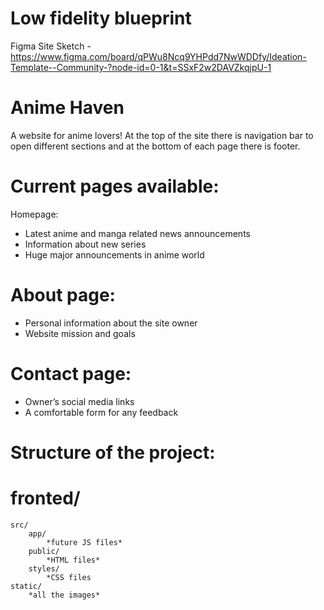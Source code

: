 # Low fidelity blueprint
Figma Site Sketch - https://www.figma.com/board/qPWu8Ncq9YHPdd7NwWDDfy/Ideation-Template--Community-?node-id=0-1&t=SSxF2w2DAVZkqjpU-1

# Anime Haven
A website for anime lovers! 
At the top of the site there is navigation bar to open different sections and at the bottom of each page there is footer.

# Current pages available:
Homepage:
-	Latest anime and manga related news announcements
-	Information about new series
-	Huge major announcements in anime world

# About page:
-	Personal information about the site owner
-	Website mission and goals

# Contact page:
-	Owner’s social media links
-	A comfortable form for any feedback

# Structure of the project:
# fronted/
	src/
		app/
			*future JS files*
		public/
			*HTML files*
		styles/
			*CSS files
	static/
		*all the images*

